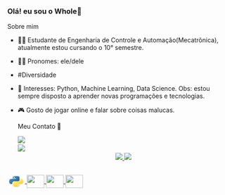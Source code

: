 ### Olá! eu sou o Whole👋
  
Sobre mim

- 👨‍🎓 Estudante de Engenharia de Controle e Automação(Mecatrônica), atualmente estou cursando o 10° semestre.
  
- 🏳️‍🌈 Pronomes: ele/dele 
- #Diversidade

- 🎯 Interesses: Python, Machine Learning, Data Science.
  Obs: estou sempre disposto a aprender novas programações e tecnologias.

- 🎮 Gosto de jogar online e falar sobre coisas malucas. 

  Meu Contato 📱

  <div> 
      <a href="https://www.linkedin.com/in/wholenunescabral" target="_blank"><img src="https://img.shields.io/badge/-LinkedIn-%230077B5?style=for-the-badge&logo=linkedin&logoColor=white" target="_blank"></a> 
  </div>
  
  <div>
  <a href="https://www.instagram.com/wholenunes/" target="_blank"><img src="https://img.shields.io/badge/Instagram-E4405F?style=for-the-badge&logo=instagram&logoColor=white" target="_blank"></a>  
  </div>
  
  
  <div>
  <div align="center">
  <a href="https://github.com/WholeNunes">
  <img height="180em" src="https://github-readme-stats.vercel.app/api?username=WholeNunes&show_icons=true&theme=dracula&include_all_commits=true&count_private=true"/>
  <img height="180em" src="https://github-readme-stats.vercel.app/api/top-langs/?username=WholeNunes&layout=compact&langs_count=7&theme=dracula"/>
  </div>

<div>
 <div style="display: inline_block"><br>
  
  <img align="center" alt="WholeNunes-Python" height="30" width="40" src="https://raw.githubusercontent.com/devicons/devicon/master/icons/python/python-original.svg">
  <img align="center" height="30" width="40" src="https://cdn.jsdelivr.net/gh/devicons/devicon/icons/csharp/csharp-original.svg" />
  <img align="center" height="30" width="40" src="https://cdn.jsdelivr.net/gh/devicons/devicon/icons/javascript/javascript-original.svg" />
  <img align="center" height="30" width="40" src="https://cdn.jsdelivr.net/gh/devicons/devicon/icons/git/git-plain.svg" />
  
</div>

